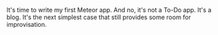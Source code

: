 It's time to write my first Meteor app.  And no, it's not a To-Do app.  It's a blog.  It's the next simplest case that still provides some room for improvisation.
